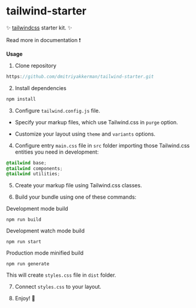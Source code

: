# tailwind-starter

✨ [tailwindcss](https://tailwindcss.com/) starter kit. ✨

Read more in documentation ❗

**Usage**

1. Clone repository

```js
https://github.com/dmitriyakkerman/tailwind-starter.git
```
2. Install dependencies
```js
npm install
```
3. Configure `tailwind.config.js` file.

  - Specify your markup files, which use Tailwind.css in `purge` option.

  - Customize your layout using `theme` and `variants` options.

4. Configure entry `main.css` file in `src` folder importing those Tailwind.css entities you need in development:

```css
@tailwind base;
@tailwind components;
@tailwind utilities;
```
5. Create your markup file using Tailwind.css classes.

6. Build your bundle using one of these commands:

Development mode build
```
npm run build
```
Development watch mode build
```
npm run start
```
Production mode minified build
```
npm run generate
```

This will create `styles.css` file in `dist` folder.

7. Connect `styles.css` to your layout.

8. Enjoy! 🎉
